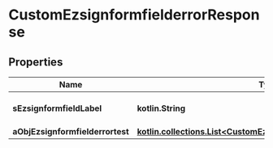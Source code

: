 
# CustomEzsignformfielderrorResponse

## Properties
| Name | Type | Description | Notes |
| ------------ | ------------- | ------------- | ------------- |
| **sEzsignformfieldLabel** | **kotlin.String** | The Label for the Ezsignformfield |  |
| **aObjEzsignformfielderrortest** | [**kotlin.collections.List&lt;CustomEzsignformfielderrortestResponse&gt;**](CustomEzsignformfielderrortestResponse.md) |  |  |



